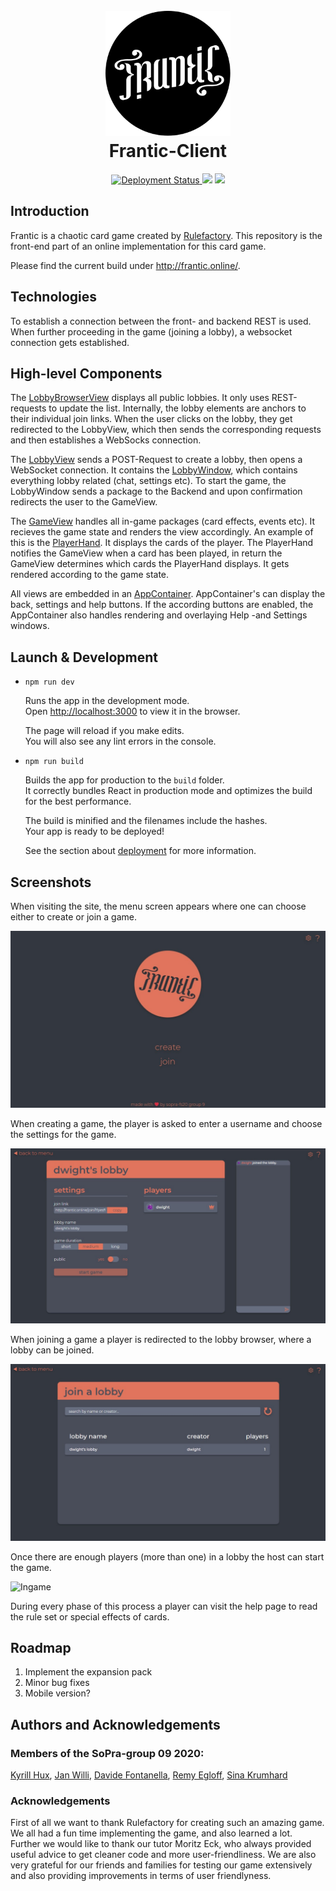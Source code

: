 <h1 align="center">
  <br>
  <a href="https://github.com/soprafs20-group09"><img src="src/assets/frantic/logo-hollow.svg" alt="Frantic" width="200"></a>
  <br>
  Frantic-Client
  <br>
</h1>

<p align="center">
  <a href="https://github.com/soprafs20-group09/frantic-client/actions">
    <img src="https://github.com/soprafs20-group09/frantic-client/workflows/Deploy%20Project/badge.svg"
         alt="Deployment Status">
  </a>
  <a href="https://heroku-badge.herokuapp.com/?app=sopra-fs20-group-09-client"><img src="https://heroku-badge.herokuapp.com/?app=sopra-fs20-group-09-client"></a>
  <a href="https://sonarcloud.io/dashboard?id=soprafs20-group09_frantic-client">
      <img src="https://sonarcloud.io/api/project_badges/measure?project=soprafs20-group09_frantic-client&metric=alert_status">
  </a>
</p>

## Introduction

Frantic is a chaotic card game created by [Rulefactory](https://rulefactory.ch). This repository is the front-end part of an online implementation for this card game. 

Please find the current build under http://frantic.online/.

## Technologies

To establish a connection between the front- and backend REST is used. When further proceeding in the game (joining a lobby), a websocket connection gets established.

## High-level Components

The [LobbyBrowserView](src/components/views/LobbyBrowserView.js) displays all public lobbies. It only uses REST-requests to update the list. Internally, the lobby elements are anchors to their individual join links. When the user clicks on the lobby, they get redirected to the LobbyView, which then sends the corresponding requests and then establishes a WebSocks connection.

The [LobbyView](src/components/views/LobbyView.js) sends a POST-Request to create a lobby, then opens a WebSocket connection. It contains the [LobbyWindow](src/components/ui/lobby/LobbyWindow.js), which contains everything lobby related (chat, settings etc). To start the game, the LobbyWindow sends a package to the Backend and upon confirmation redirects the user to the GameView.

The [GameView](src/components/views/GameView.js) handles all in-game packages (card effects, events etc). It recieves the game state and renders the view accordingly. An example of this is the [PlayerHand](src/components/ui/ingame/PlayerHand.js). It displays the cards of the player. The PlayerHand notifies the GameView when a card has been played, in return the GameView determines which cards the PlayerHand displays. It gets rendered according to the game state. 

All views are embedded in an [AppContainer](src/components/ui/AppContainer.js). AppContainer's can display the back, settings and help buttons. If the according buttons are enabled, the AppContainer also handles rendering and overlaying Help -and Settings windows.

## Launch & Development

* `npm run dev`

  Runs the app in the development mode.<br />
  Open [http://localhost:3000](http://localhost:3000) to view it in the browser.

  The page will reload if you make edits.<br />
  You will also see any lint errors in the console.

* `npm run build`

  Builds the app for production to the `build` folder.<br />
  It correctly bundles React in production mode and optimizes the build for the best performance.

  The build is minified and the filenames include the hashes.<br />
  Your app is ready to be deployed!

  See the section about [deployment](https://facebook.github.io/create-react-app/docs/deployment) for more information.
  
 ## Screenshots
  
 When visiting the site, the menu screen appears where one can choose either to create or join a game. 
  
 ![Main Menu](markdown/main_menu.jpg)
  
 When creating a game, the player is asked to enter a username and choose the settings for the game.
  
 ![Lobby List](markdown/lobby-host.jpg)
  
 When joining a game a player is redirected to the lobby browser, where a lobby can be joined.
  
 ![Lobby Browser](markdown/lobby-browser.jpg)
  
 Once there are enough players (more than one) in a lobby the host can start the game.
  
 ![Ingame](markdown/ingame.gif)
  
 During every phase of this process a player can visit the help page to read the rule set or special effects of cards.
  
 ## Roadmap
  
  1. Implement the expansion pack
  2. Minor bug fixes
  3. Mobile version?
  
 ## Authors and Acknowledgements
  
 ### Members of the SoPra-group 09 2020:
  
 [Kyrill Hux](https://github.com/realChesta), [Jan Willi](https://github.com/JaanWilli), [Davide Fontanella](https://github.com/Davfon), [Remy Egloff](https://github.com/regloff), [Sina Krumhard](https://github.com/sei-nah)
  
 ### Acknowledgements
  
First of all we want to thank Rulefactory for creating such an amazing game. We all had a fun time implementing the game, and also learned a lot.  
Further we would like to thank our tutor Moritz Eck, who always provided useful advice to get cleaner code and more user-friendliness. We are also very grateful for our friends and families for testing our game extensively and also providing improvements in terms of user friendlyness.

